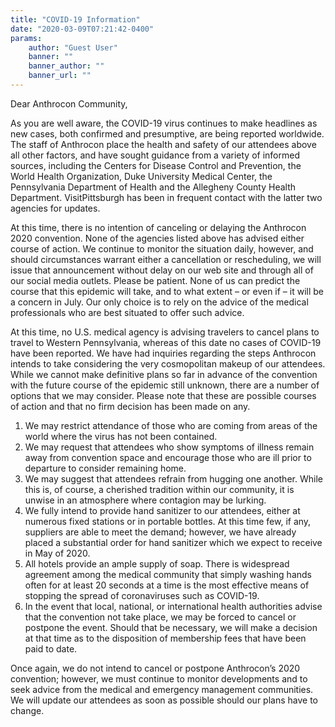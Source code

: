 ```yaml
---
title: "COVID-19 Information"
date: "2020-03-09T07:21:42-0400"
params:
    author: "Guest User"
    banner: ""
    banner_author: ""
    banner_url: ""
---
```


Dear Anthrocon Community,

As you are well aware, the COVID-19 virus continues to make headlines as new cases, both confirmed and presumptive, are being reported worldwide. The staff of Anthrocon place the health and safety of our attendees above all other factors, and have sought guidance from a variety of informed sources, including the Centers for Disease Control and Prevention, the World Health Organization, Duke University Medical Center, the Pennsylvania Department of Health and the Allegheny County Health Department. VisitPittsburgh has been in frequent contact with the latter two agencies for updates.

At this time, there is no intention of canceling or delaying the Anthrocon 2020 convention. None of the agencies listed above has advised either course of action. We continue to monitor the situation daily, however, and should circumstances warrant either a cancellation or rescheduling, we will issue that announcement without delay on our web site and through all of our social media outlets. Please be patient. None of us can predict the course that this epidemic will take, and to what extent – or even if – it will be a concern in July. Our only choice is to rely on the advice of the medical professionals who are best situated to offer such advice.

At this time, no U.S. medical agency is advising travelers to cancel plans to travel to Western Pennsylvania, whereas of this date no cases of COVID-19 have been reported. We have had inquiries regarding the steps Anthrocon intends to take considering the very cosmopolitan makeup of our attendees. While we cannot make definitive plans so far in advance of the convention with the future course of the epidemic still unknown, there are a number of options that we may consider. Please note that these are possible courses of action and that no firm decision has been made on any.

1. We may restrict attendance of those who are coming from areas of the world where the virus has not been contained.
2. We may request that attendees who show symptoms of illness remain away from convention space and encourage those who are ill prior to departure to consider remaining home.
3. We may suggest that attendees refrain from hugging one another. While this is, of course, a cherished tradition within our community, it is unwise in an atmosphere where contagion may be lurking.
4. We fully intend to provide hand sanitizer to our attendees, either at numerous fixed stations or in portable bottles. At this time few, if any, suppliers are able to meet the demand; however, we have already placed a substantial order for hand sanitizer which we expect to receive in May of 2020.
5. All hotels provide an ample supply of soap. There is widespread agreement among the medical community that simply washing hands often for at least 20 seconds at a time is the most effective means of stopping the spread of coronaviruses such as COVID-19.
6. In the event that local, national, or international health authorities advise that the convention not take place, we may be forced to cancel or postpone the event. Should that be necessary, we will make a decision at that time as to the disposition of membership fees that have been paid to date.

Once again, we do not intend to cancel or postpone Anthrocon’s 2020 convention; however, we must continue to monitor developments and to seek advice from the medical and emergency management communities. We will update our attendees as soon as possible should our plans have to change.
